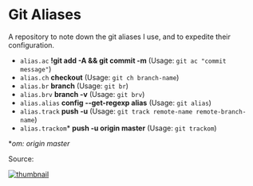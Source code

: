 # Git Aliases
A repository to note down the git aliases I use, and to expedite their configuration.

- `alias.ac` **!git add -A && git commit -m** (Usage: `git ac "commit message"`)<br />
- `alias.ch` **checkout** (Usage: `git ch branch-name`)<br />
- `alias.br` **branch** (Usage: `git br`)<br />
- `alias.brv` **branch -v** (Usage: `git brv`)<br />
- `alias.alias` **config --get-regexp alias** (Usage: `git alias`)<br />
- `alias.track` **push -u** (Usage: `git track remote-name remote-branch-name`)<br />
- `alias.trackom`* **push -u origin master** (Usage: `git trackom`)<br />

\**om: origin master*

Source:

[<img src="https://img.youtube.com/vi/ecK3EnyGD8o/0.jpg" alt="thumbnail" />](https://www.youtube.com/watch?v=ecK3EnyGD8o&t=80s)
